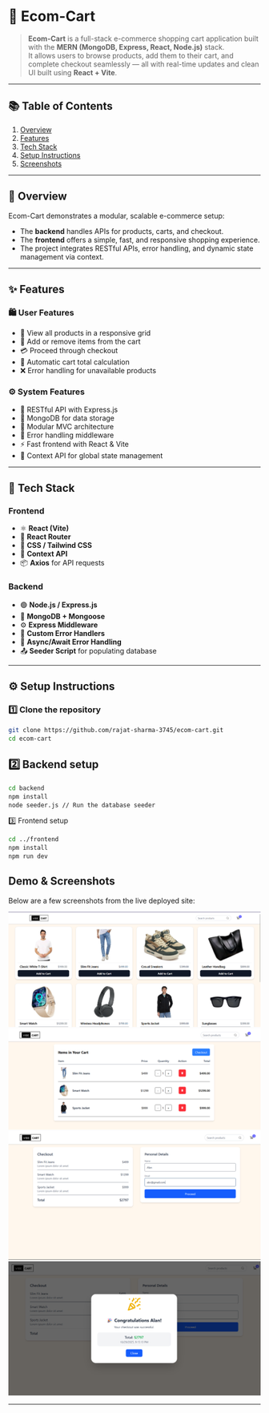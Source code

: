 # 🛒 Ecom-Cart  
> **Ecom-Cart** is a full-stack e-commerce shopping cart application built with the **MERN (MongoDB, Express, React, Node.js)** stack.  
> It allows users to browse products, add them to their cart, and complete checkout seamlessly — all with real-time updates and clean UI built using **React + Vite**.

---

## 📚 Table of Contents
1. [Overview](#overview)
2. [Features](#features)
3. [Tech Stack](#tech-stack)
4. [Setup Instructions](#setup-instructions)
5. [Screenshots](#screenshots)


---

## 🧩 Overview
Ecom-Cart demonstrates a modular, scalable e-commerce setup:  
- The **backend** handles APIs for products, carts, and checkout.  
- The **frontend** offers a simple, fast, and responsive shopping experience.  
- The project integrates RESTful APIs, error handling, and dynamic state management via context.  

---

## ✨ Features
### 🛍️ User Features
- 🧾 View all products in a responsive grid  
- 🛒 Add or remove items from the cart  
- 💳 Proceed through checkout  
- 🧮 Automatic cart total calculation  
- ❌ Error handling for unavailable products  

### ⚙️ System Features
- 🚀 RESTful API with Express.js  
- 🧱 MongoDB for data storage  
- 🧩 Modular MVC architecture  
- 🧰 Error handling middleware  
- ⚡ Fast frontend with React & Vite  
- 🧭 Context API for global state management  

---

## 🧰 Tech Stack

### Frontend
- ⚛️ **React (Vite)**
- 🧭 **React Router**
- 💅 **CSS / Tailwind CSS**
- 🔄 **Context API**
- 📦 **Axios** for API requests

### Backend
- 🟢 **Node.js / Express.js**
- 🍃 **MongoDB + Mongoose**
- ⚙️ **Express Middleware**
- 🧰 **Custom Error Handlers**
- 🧩 **Async/Await Error Handling**
- 📤 **Seeder Script** for populating database


---

## ⚙️ Setup Instructions

### 1️⃣ Clone the repository
```bash
git clone https://github.com/rajat-sharma-3745/ecom-cart.git
cd ecom-cart
```
 ## 2️⃣ Backend setup
 ```bash
cd backend
npm install
node seeder.js // Run the database seeder
```
3️⃣ Frontend setup
```bash
cd ../frontend
npm install
npm run dev
```

## Demo & Screenshots

Below are a few screenshots from the live deployed site:

<!-- Replace these with your actual images from your `/assets` or `screenshots` folder -->
![Homepage](./screenshots/ProductGrid.png)  
![Cart](./screenshots/Cart.png)  
![Checkout](./screenshots/Checkout.png)  
![Receipt](./screenshots/Receipt.png)  

---


